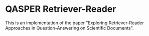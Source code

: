 # QASPER Retriever-Reader

This is an implementation of the paper "Exploring Retriever-Reader Approaches in Question-Answering on Scientific Documents".